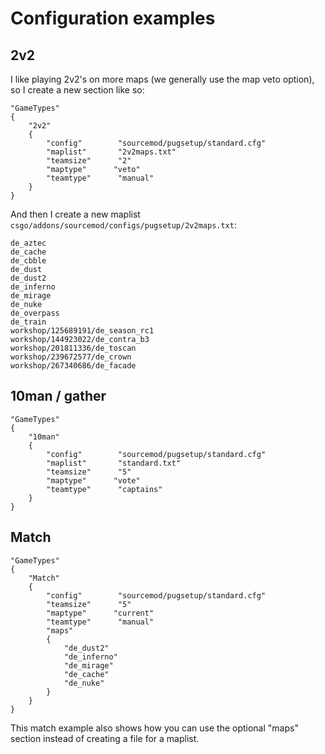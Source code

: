 Configuration examples
===============================

## 2v2

I like playing 2v2's on more maps (we generally use the map veto option), so I create a new section like so:

```
"GameTypes"
{
    "2v2"
    {
        "config"        "sourcemod/pugsetup/standard.cfg"
        "maplist"       "2v2maps.txt"
        "teamsize"      "2"
        "maptype"      "veto"
        "teamtype"      "manual"
    }
}
```

And then I create a new maplist ``csgo/addons/sourcemod/configs/pugsetup/2v2maps.txt``:

```
de_aztec
de_cache
de_cbble
de_dust
de_dust2
de_inferno
de_mirage
de_nuke
de_overpass
de_train
workshop/125689191/de_season_rc1
workshop/144923022/de_contra_b3
workshop/201811336/de_toscan
workshop/239672577/de_crown
workshop/267340686/de_facade
```

## 10man / gather

```
"GameTypes"
{
    "10man"
    {
        "config"        "sourcemod/pugsetup/standard.cfg"
        "maplist"       "standard.txt"
        "teamsize"      "5"
        "maptype"      "vote"
        "teamtype"      "captains"
    }
}
```

## Match

```
"GameTypes"
{
    "Match"
    {
        "config"        "sourcemod/pugsetup/standard.cfg"
        "teamsize"      "5"
        "maptype"      "current"
        "teamtype"      "manual"
        "maps"
        {
            "de_dust2"
            "de_inferno"
            "de_mirage"
            "de_cache"
            "de_nuke"
        }
    }
}
```

This match example also shows how you can use the optional "maps" section instead of creating a file for a maplist.

